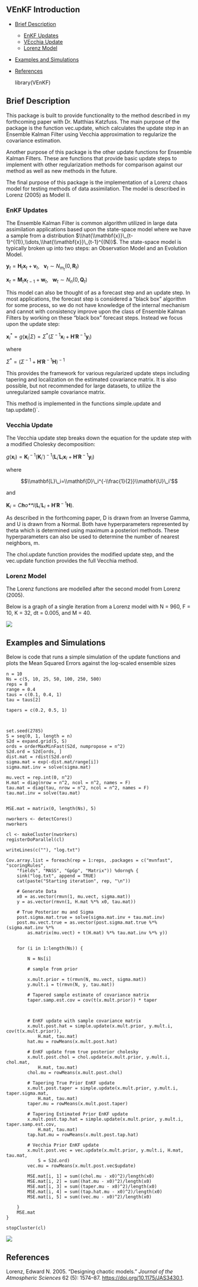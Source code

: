 VEnKF Introduction
------------------

- [Brief Description](#Brief_Description)
  * [EnKF Updates](#EnKF_Updates)
  * [VEcchia Update](#Vecchia_Update)
  * [Lorenz Model](#Lorenz_Model)
- [Examples and Simulations](#Examples_and_Simulations)
- [References](#References)


    library(VEnKF)

Brief Description
-----------------

This package is built to provide functionality to the method described
in my forthcoming paper with Dr. Matthias Katzfuss. The main purpose of
the package is the function vec.update, which calculates the update step
in an Ensemble Kalman Filter using Vecchia approximation to regularize
the covariance estimation.

Another purpose of this package is the other update functions for
Ensemble Kalman Filters. These are functions that provide basic update
steps to implement with other regularization methods for comparison
against our method as well as new methods in the future.

The final purpose of this package is the implementation of a Lorenz
chaos model for testing methods of data assimilation. The model is
described in Lorenz (2005) as Model II.

### EnKF Updates

The Ensemble Kalman Filter is common algorithm utilized in large data
assimilation applications based upon the state-space model where we have
a sample from a distribution
$\\hat{\\mathbf{x}}\_{t-1}^{(1)},\\dots,\\hat{\\mathbf{x}}\_{t-1}^{(N)}$.
The state-space model is typically broken up into two steps: an
Observation Model and an Evolution Model.

**y**<sub>*t*</sub> = **H**<sub>*t*</sub>**x**<sub>*t*</sub> + **v**<sub>*t*</sub>,   **v**<sub>*t*</sub> ∼ *N*<sub>*m*<sub>*t*</sub></sub>(0, **R**<sub>*t*</sub>)

**x**<sub>*t*</sub> = **M**<sub>*t*</sub>**x**<sub>*t* − 1</sub> + **w**<sub>*t*</sub>,   **w**<sub>*t*</sub> ∼ *N*<sub>*n*</sub>(0, **Q**<sub>*t*</sub>)

This model can also be thought of as a forecast step and an update step.
In most applications, the forecast step is considered a “black box”
algorithm for some process, so we do not have knowledge of the internal
mechanism and cannot with consistency improve upon the class of Ensemble
Kalman Filters by working on these “black box” forecast steps. Instead
we focus upon the update step:

**x**<sub>*i*</sub><sup>\*</sup> = *g*(**x**<sub>*i*</sub>|*Σ*) = *Σ*<sup>\*</sup>(*Σ*<sup> − 1</sup>**x**<sub>*i*</sub> + **H**′**R**<sup> − 1</sup>**y**<sub>*i*</sub>)

where

*Σ*<sup>\*</sup> = (*Σ*<sup> − 1</sup> + **H**′**R**<sup> − 1</sup>**H**)<sup> − 1</sup>

This provides the framework for various regularized update steps
including tapering and localization on the estimated covariance matrix.
It is also possible, but not recommended for large datasets, to utilize
the unregularized sample covariance matrix.

This method is implemented in the functions simple.update and
tap.update()\`.

### Vecchia Update

The Vecchia update step breaks down the equation for the update step
with a modified Cholesky decomposition:

*g*(**x**<sub>*i*</sub>) = **K**<sub>*i*</sub><sup> − 1</sup>(**K**<sub>*i*</sub>′)<sup> − 1</sup>(**L**<sub>*i*</sub>′**L**<sub>*i*</sub>**x**<sub>*i*</sub> + **H**′**R**<sup> − 1</sup>**y**<sub>*i*</sub>)

where

$$\\mathbf{L}\_i=\\mathbf{D}\_i^{-\\frac{1}{2}}\\mathbf{U}\_i'$$

and

**K**<sub>*i*</sub> = *C**h**o**l*(**L**<sub>*i*</sub>′**L**<sub>*i*</sub> + **H**′**R**<sup> − 1</sup>**H**).

As described in the forthcoming paper, D is drawn from an Inverse Gamma,
and U is drawn from a Normal. Both have hyperparameters represented by
theta which is determined using maximum a posteriori methods. These
hyperparameters can also be used to determine the number of nearest
neighbors, m.

The chol.update function provides the modified update step, and the
vec.update function provides the full Vecchia method.

### Lorenz Model

The Lorenz functions are modelled after the second model from Lorenz
(2005).

Below is a graph of a single iteration from a Lorenz model with N = 960,
F = 10, K = 32, dt = 0.005, and M = 40.

![](Intro_to_VEnKF_files/figure-markdown_strict/unnamed-chunk-4-1.png)

Examples and Simulations
------------------------

Below is code that runs a simple simulation of the update functions and
plots the Mean Squared Errors against the log-scaled ensemble sizes

    n = 10
    Ns = c(5, 10, 25, 50, 100, 250, 500)
    reps = 8
    range = 0.4
    taus = c(0.1, 0.4, 1)
    tau = taus[2]

    tapers = c(0.2, 0.5, 1)



    set.seed(2785)
    S = seq(0, 1, length = n)
    S2d = expand.grid(S, S)
    ords = orderMaxMinFast(S2d, numpropose = n^2)
    S2d.ord = S2d[ords, ]
    dist.mat = rdist(S2d.ord)
    sigma.mat = exp(-dist.mat/range[i])
    sigma.mat.inv = solve(sigma.mat)

    mu.vect = rep.int(0, n^2)
    H.mat = diag(nrow = n^2, ncol = n^2, names = F)
    tau.mat = diag(tau, nrow = n^2, ncol = n^2, names = F)
    tau.mat.inv = solve(tau.mat)


    MSE.mat = matrix(0, length(Ns), 5)

    nworkers <- detectCores()
    nworkers

    cl <- makeCluster(nworkers)
    registerDoParallel(cl)

    writeLines(c(""), "log.txt")

    Cov.array.list = foreach(rep = 1:reps, .packages = c("mvnfast", "scoringRules", 
        "fields", "MASS", "GpGp", "Matrix")) %dorng% {
        sink("log.txt", append = TRUE)
        cat(paste("Starting iteration", rep, "\n"))
        
        # Generate Data
        x0 = as.vector(rmvn(1, mu.vect, sigma.mat))
        y = as.vector(rmvn(1, H.mat %*% x0, tau.mat))
        
        # True Posterior mu and Sigma
        post.sigma.mat.true = solve(sigma.mat.inv + tau.mat.inv)
        post.mu.vect.true = as.vector(post.sigma.mat.true %*% (sigma.mat.inv %*% 
            as.matrix(mu.vect) + t(H.mat) %*% tau.mat.inv %*% y))
        
        
        for (i in 1:length(Ns)) {
            
            N = Ns[i]
            
            # sample from prior
            
            x.mult.prior = t(rmvn(N, mu.vect, sigma.mat))
            y.mult.i = t(rmvn(N, y, tau.mat))
            
            # Tapered sample estimate of covariance matrix
            taper.samp.est.cov = cov(t(x.mult.prior)) * taper
            
            
            
            # EnKF update with sample covariance matrix
            x.mult.post.hat = simple.update(x.mult.prior, y.mult.i, cov(t(x.mult.prior)), 
                H.mat, tau.mat)
            hat.mu = rowMeans(x.mult.post.hat)
            
            # EnKF update from true posterior cholesky
            x.mult.post.chol = chol.update(x.mult.prior, y.mult.i, chol.mat, 
                H.mat, tau.mat)
            chol.mu = rowMeans(x.mult.post.chol)
            
            # Tapering True Prior EnKF update
            x.mult.post.taper = simple.update(x.mult.prior, y.mult.i, taper.sigma.mat, 
                H.mat, tau.mat)
            taper.mu = rowMeans(x.mult.post.taper)
            
            # Tapering Estimated Prior EnKF update
            x.mult.post.tap.hat = simple.update(x.mult.prior, y.mult.i, taper.samp.est.cov, 
                H.mat, tau.mat)
            tap.hat.mu = rowMeans(x.mult.post.tap.hat)
            
            # Vecchia Prior EnKF update
            x.mult.post.vec = vec.update(x.mult.prior, y.mult.i, H.mat, tau.mat, 
                S = S2d.ord)
            vec.mu = rowMeans(x.mult.post.vec$update)
            
            MSE.mat[i, 1] = sum((chol.mu - x0)^2)/length(x0)
            MSE.mat[i, 2] = sum((hat.mu - x0)^2)/length(x0)
            MSE.mat[i, 3] = sum((taper.mu - x0)^2)/length(x0)
            MSE.mat[i, 4] = sum((tap.hat.mu - x0)^2)/length(x0)
            MSE.mat[i, 5] = sum((vec.mu - x0)^2)/length(x0)
            
        }
        MSE.mat
    }

    stopCluster(cl)

![](Intro_to_VEnKF_files/figure-markdown_strict/unnamed-chunk-6-1.png)

References
----------

Lorenz, Edward N. 2005. “Designing chaotic models.” *Journal of the
Atmospheric Sciences* 62 (5): 1574–87.
<https://doi.org/10.1175/JAS3430.1>.
